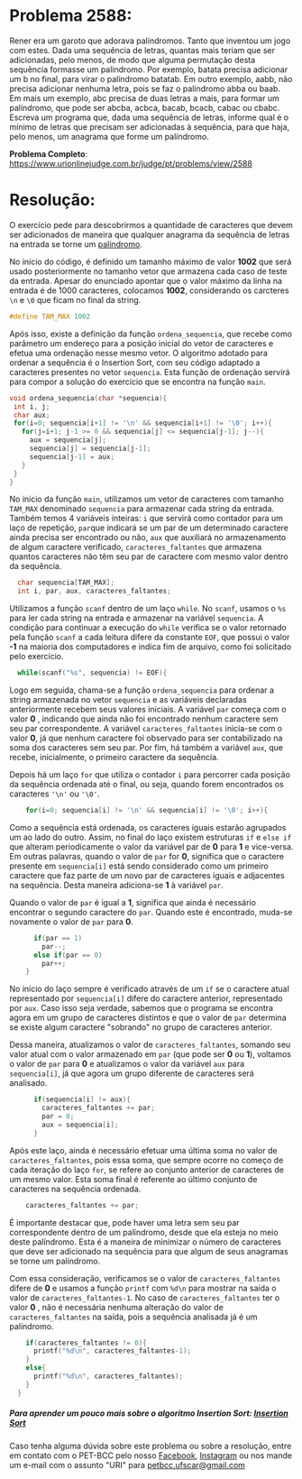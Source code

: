 # Problema 2588:    
Rener era um garoto que adorava palíndromos. Tanto que inventou um jogo com estes. Dada uma sequência de letras, quantas mais teriam que ser adicionadas, pelo menos, de modo que alguma permutação desta sequência formasse um palíndromo. Por exemplo, batata precisa adicionar um b no final, para virar o palíndromo batatab. Em outro exemplo, aabb, não precisa adicionar nenhuma letra, pois se faz o palíndromo abba ou baab. Em mais um exemplo, abc precisa de duas letras a mais, para formar um palíndromo, que pode ser abcba, acbca, bacab, bcacb, cabac ou cbabc. Escreva um programa que, dada uma sequência de letras, informe qual é o mínimo de letras que precisam ser adicionadas à sequência, para que haja, pelo menos, um anagrama que forme um palíndromo.

**Problema Completo**: https://www.urionlinejudge.com.br/judge/pt/problems/view/2588


# Resolução:
O exercício pede para descobrirmos a quantidade de caracteres que devem ser adicionados de maneira que qualquer anagrama da sequência de letras na entrada se torne um [palíndromo](https://www.normaculta.com.br/palindromo-exemplos-de-palavras-e-frases/).

No início do código, é definido um tamanho máximo de valor **1002** que será usado posteriormente no tamanho vetor que armazena cada caso de teste da entrada. Apesar do enunciado apontar que o valor máximo da linha na entrada é de 1000 caracteres, colocamos **1002**, considerando os carcteres `\n` e `\0` que ficam no final da string.

```c
#define TAM_MAX 1002
```

Após isso, existe a definição da função `ordena_sequencia`, que recebe como parâmetro um endereço para a posição inicial do vetor de caracteres e efetua uma ordenação nesse mesmo vetor. O algoritmo adotado para ordenar a sequência é o Insertion Sort, com seu código adaptado a caracteres presentes no vetor `sequencia`. Esta função de ordenação servirá para compor a solução do exercício que se encontra na função `main`.

```c
void ordena_sequencia(char *sequencia){
 int i, j;
 char aux;
 for(i=0; sequencia[i+1] != '\n' && sequencia[i+1] != '\0'; i++){
   for(j=i+1; j-1 >= 0 && sequencia[j] <= sequencia[j-1]; j--){
     aux = sequencia[j];
     sequencia[j] = sequencia[j-1];
     sequencia[j-1] = aux;
   }
 }
}
```

No início da função `main`, utilizamos um vetor de caracteres com tamanho `TAM_MAX` denominado `sequencia` para armazenar cada string da entrada. Também temos 4 variáveis inteiras: `i` que servirá como contador para um laço de repetição, `par`que indicará se um par de um determinado caractere ainda precisa ser encontrado ou não, `aux` que auxiliará no armazenamento de algum caractere verificado, `caracteres_faltantes` que armazena quantos caracteres não têm seu par de caractere com mesmo valor dentro da sequência.

```c
  char sequencia[TAM_MAX];
  int i, par, aux, caracteres_faltantes;
```

Utilizamos a função `scanf` dentro de um laço `while`. No `scanf`, usamos o `%s` para ler cada string na entrada e armazenar na variável `sequencia`. A condição para continuar a execução do `while` verifica se o valor retornado pela função `scanf` a cada leitura difere da constante `EOF`, que possui o valor **-1** na maioria dos computadores e indica fim de arquivo, como foi solicitado pelo exercício.
```c
  while(scanf("%s", sequencia) != EOF){
```

Logo em seguida, chama-se a função `ordena_sequencia` para ordenar a string armazenada no vetor `sequencia` e as variáveis declaradas anteriormente recebem seus valores iniciais. A variável `par` começa com o valor **0** , indicando que ainda não foi encontrado nenhum caractere sem seu par correspondente. A variável `caracteres_faltantes` inicia-se com o valor **0**, já que nenhum caractere foi observado para ser contabilizado na soma dos caracteres sem seu par. Por fim, há também a variável `aux`, que recebe, inicialmente, o primeiro caractere da sequência.

Depois há um laço `for` que utiliza o contador `i` para percorrer cada posição da sequência ordenada até o final, ou seja, quando forem encontrados os caracteres `'\n'` ou `'\0'`.

```c
    for(i=0; sequencia[i] != '\n' && sequencia[i] != '\0'; i++){
```

Como a sequência está ordenada, os caracteres iguais estarão agrupados um ao lado do outro. Assim, no final do laço existem estruturas `if` e `else if` que alteram periodicamente o valor da variável par de **0** para **1** e vice-versa. Em outras palavras, quando o valor de `par` for **0**, significa que o caractere presente em `sequencia[i]` está sendo considerado como um primeiro caractere que faz parte de um novo par de caracteres iguais e adjacentes na sequência. Desta maneira adiciona-se **1** à variável `par`.

Quando o valor de `par` é igual a **1**, significa que ainda é necessário encontrar o segundo caractere do `par`. Quando este é encontrado, muda-se novamente o valor de `par` para **0**.

```c
      if(par == 1)
        par--;
      else if(par == 0)
        par++;
    }
```

No início do laço sempre é verificado através de um `if` se o caractere atual representado por `sequencia[i]` difere do caractere anterior, representado por `aux`. Caso isso seja verdade, sabemos que o programa se encontra agora em um grupo de caracteres distintos e que o valor de `par` determina se existe algum caractere "sobrando" no grupo de caracteres anterior.

Dessa maneira, atualizamos o valor de `caracteres_faltantes`, somando seu valor atual com o valor armazenado em `par` (que pode ser **0** ou **1**), voltamos o valor de `par` para **0** e atualizamos o valor da variável `aux` para `sequencia[i]`, já que agora um grupo diferente de caracteres será analisado.

```c
      if(sequencia[i] != aux){
        caracteres_faltantes += par;
        par = 0;
        aux = sequencia[i];
      }
```

Após este laço, ainda é necessário efetuar uma última soma no valor de `caracteres_faltantes`, pois essa soma, que sempre ocorre no começo de cada iteração do laço `for`, se refere ao conjunto anterior de caracteres de um mesmo valor. Esta soma final é referente ao último conjunto de caracteres na sequência ordenada.

```c
    caracteres_faltantes += par;
```

É importante destacar que, pode haver uma letra sem seu par correspondente dentro de um palíndromo, desde que ela esteja no meio deste palíndromo. Esta é a maneira de minimizar o número de caracteres que deve ser adicionado na sequência para que algum de seus anagramas se torne um palíndromo.

Com essa consideração, verificamos se o valor de `caracteres_faltantes` difere de **0** e usamos a função `printf` com `%d\n` para mostrar na saída o valor de `caracteres_faltantes-1`. No caso de
`caracteres_faltantes` ter o valor **0** , não é necessária nenhuma alteração do valor de `caracteres_faltantes` na saída, pois a sequência analisada já é um palíndromo.

```c
    if(caracteres_faltantes != 0){
      printf("%d\n", caracteres_faltantes-1);
    }
    else{
      printf("%d\n", caracteres_faltantes);
    }
  }
```

##### Para aprender um pouco mais sobre o algoritmo Insertion Sort: [Insertion Sort](https://www.geeksforgeeks.org/insertion-sort/)

Caso tenha alguma dúvida sobre este problema ou sobre a resolução, entre em contato com o PET-BCC pelo nosso
[Facebook](https://www.facebook.com/petbcc/),
[Instagram](https://www.instagram.com/petbcc.ufscar/)
ou nos mande um e-mail com o assunto "URI" para  petbcc.ufscar@gmail.com
